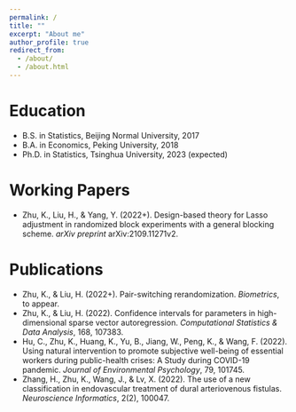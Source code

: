 ```yaml
---
permalink: /
title: ""
excerpt: "About me"
author_profile: true
redirect_from: 
  - /about/
  - /about.html
---
```


Education
======
* B.S. in Statistics, Beijing Normal University, 2017
* B.A. in Economics, Peking University, 2018
* Ph.D. in Statistics, Tsinghua University, 2023 (expected)

**Working Papers**
======
* Zhu, K., Liu, H., & Yang, Y. (2022+). Design-based theory for Lasso adjustment in randomized block experiments with a general blocking scheme. *arXiv preprint* arXiv:2109.11271v2.


Publications
======
* Zhu, K., & Liu, H. (2022+). Pair-switching rerandomization. *Biometrics*, to appear.
* Zhu, K., & Liu, H. (2022). Confidence intervals for parameters in high-dimensional sparse vector autoregression. *Computational Statistics & Data Analysis*, 168, 107383.
* Hu, C., Zhu, K., Huang, K., Yu, B., Jiang, W., Peng, K., & Wang, F. (2022). Using natural intervention to promote subjective well-being of essential workers during public-health crises: A Study during COVID-19 pandemic. *Journal of Environmental Psychology*, 79, 101745.
* Zhang, H., Zhu, K., Wang, J., & Lv, X. (2022). The use of a new classification in endovascular treatment of dural arteriovenous fistulas. *Neuroscience Informatics*, 2(2), 100047.

  

